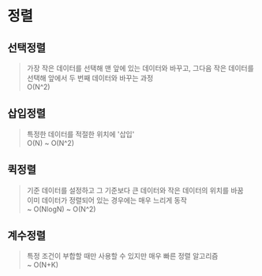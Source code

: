 # 정렬

## 선택정렬
> 가장 작은 데이터를 선택해 맨 앞에 있는 데이터와 바꾸고, 그다음 작은 데이터를 선택해 앞에서 두 번째 데이터와 바꾸는 과정  
> O(N^2)

## 삽입정렬
> 특정한 데이터를 적절한 위치에 '삽입'  
> O(N) ~ O(N^2)

## 퀵정렬
> 기준 데이터를 설정하고 그 기준보다 큰 데이터와 작은 데이터의 위치를 바꿈  
> 이미 데이터가 정렬되어 있는 경우에는 매우 느리게 동작  
> ~ O(NlogN) ~ O(N^2)

## 계수정렬
> 특정 조건이 부합할 때만 사용할 수 있지만 매우 빠른 정렬 알고리즘  
> ~ O(N+K)
